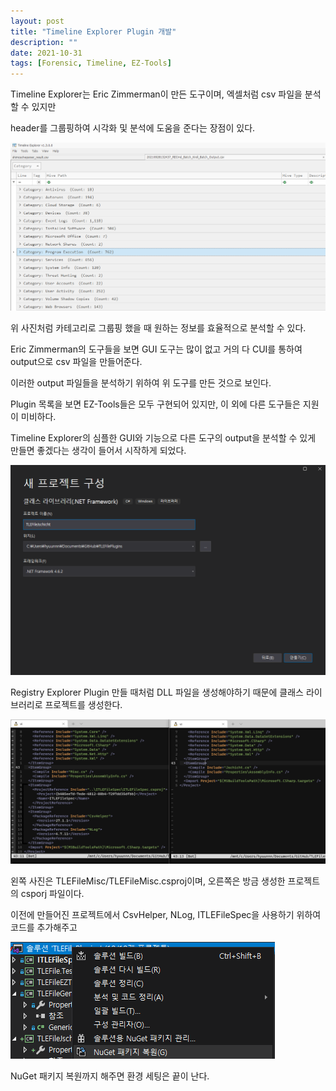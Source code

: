 ```yaml
---
layout: post
title: "Timeline Explorer Plugin 개발"
description: ""
date: 2021-10-31
tags: [Forensic, Timeline, EZ-Tools]
---
```


Timeline Explorer는 Eric Zimmerman이 만든 도구이며, 엑셀처럼 csv 파일을 분석할 수 있지만

header를 그룹핑하여 시각화 및 분석에 도움을 준다는 장점이 있다. 

![TLEFilePlugins](/assets/images/TLEFilePlugins/0.png)

위 사진처럼 카테고리로 그룹핑 했을 때 원하는 정보를 효율적으로 분석할 수 있다.

Eric Zimmerman의 도구들을 보면 GUI 도구는 많이 없고 거의 다 CUI를 통하여 output으로 csv 파일을 만들어준다.

이러한 output 파일들을 분석하기 위하여 위 도구를 만든 것으로 보인다.

Plugin 목록을 보면 EZ-Tools들은 모두 구현되어 있지만, 이 외에 다른 도구들은 지원이 미비하다.

Timeline Explorer의 심플한 GUI와 기능으로 다른 도구의 output을 분석할 수 있게 만들면 좋겠다는 생각이 들어서 시작하게 되었다.

![TLEFilePlugins](/assets/images/TLEFilePlugins/1.png)

Registry Explorer Plugin 만들 때처럼 DLL 파일을 생성해야하기 때문에 클래스 라이브러리로 프로젝트를 생성한다.

![TLEFilePlugins](/assets/images/TLEFilePlugins/2.png)

왼쪽 사진은 TLEFileMisc/TLEFileMisc.csproj이며, 오른쪽은 방금 생성한 프로젝트의 csporj 파일이다.

이전에 만들어진 프로젝트에서 CsvHelper, NLog, ITLEFileSpec을 사용하기 위하여 코드를 추가해주고 

![TLEFilePlugins](/assets/images/TLEFilePlugins/3.png)

NuGet 패키지 복원까지 해주면 환경 세팅은 끝이 난다.

